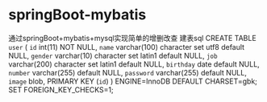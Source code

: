 # springBoot-mybatis
通过springBoot+mybatis+mysql实现简单的增删改查
建表sql
CREATE TABLE `user` (
  `id` int(11) NOT NULL,
  `name` varchar(100) character set utf8 default NULL,
  `gender` varchar(10) character set latin1 default NULL,
  `job` varchar(200) character set latin1 default NULL,
  `birthday` date default NULL,
  `number` varchar(255) default NULL,
  `password` varchar(255) default NULL,
  `image` blob,
  PRIMARY KEY  (`id`)
) ENGINE=InnoDB DEFAULT CHARSET=gbk;
SET FOREIGN_KEY_CHECKS=1;
